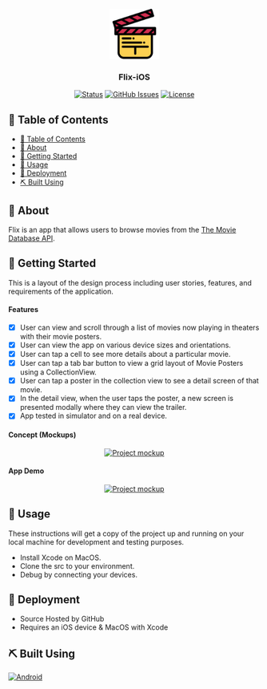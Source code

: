 <p align="center">
    <a href="" rel="noopener">
    <img width=100px height=100px src="assets/movie_flicks.svg" alt="Project Logo"></a>
</p>

<h3 align="center">Flix-iOS</h3>

<div align="center">

[![Status](https://img.shields.io/badge/status-active-success.svg?style=for-the-badge)](https://github.com/courierofcode/Flix-iOS/)
[![GitHub Issues](https://img.shields.io/github/issues/courierofcode/Flix-iOS.svg?style=for-the-badge)](https://github.com/courierofcode/Templates/issues)
[![License](https://img.shields.io/badge/license-MIT-blue.svg?style=for-the-badge)](https://github.com/courierofcode/Flix-iOS/blob/main/LICENSE)

</div>

## 📝 Table of Contents

- [📝 Table of Contents](#-table-of-contents)
- [🧐 About ](#-about-)
- [🏁 Getting Started ](#-getting-started-)
- [🎈 Usage ](#-usage-)
- [🚀 Deployment ](#-deployment-)
- [⛏️ Built Using ](#️-built-using-)

## 🧐 About <a name = "about"></a>

Flix is an app that allows users to browse movies from the [The Movie Database API](http://docs.themoviedb.apiary.io/#).

## 🏁 Getting Started <a name = "getting_started"></a>

This is a layout of the design process including user stories, features, and requirements of the application.

#### Features

- [x] User can view and scroll through a list of movies now playing in theaters with their movie posters.
- [x] User can view the app on various device sizes and orientations.
- [x] User can tap a cell to see more details about a particular movie.
- [x] User can tap a tab bar button to view a grid layout of Movie Posters using a CollectionView.
- [x] User can tap a poster in the collection view to see a detail screen of that movie.
- [x] In the detail view, when the user taps the poster, a new screen is presented modally where they can view the trailer.
- [x] App tested in simulator and on a real device.

#### Concept (Mockups)

<p align="center">
    <a href="" rel="noopener">
    <img width=200px height=200px src="" alt="Project mockup"></a>
</p>

#### App Demo

<p align="center">
    <a href="" rel="noopener">
    <img width=150px height=280px src="assets/app_demo.gif" alt="Project mockup"></a>
</p>

## 🎈 Usage <a name="usage"></a>

These instructions will get a copy of the project up and running on your local machine for development and testing purposes.

- Install Xcode on MacOS.
- Clone the src to your environment.
- Debug by connecting your devices.

## 🚀 Deployment <a name = "deployment"></a>

- Source Hosted by GitHub
- Requires an iOS device & MacOS with Xcode

## ⛏️ Built Using <a name = "built_using"></a>

[<img src="https://upload.wikimedia.org/wikipedia/commons/9/9d/Swift_logo.svg" width=60 height=30 alt="Android">](https://www.swift.org/documentation/)
